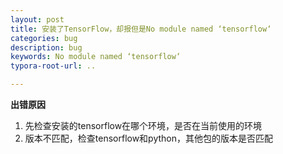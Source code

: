 ```yaml
---
layout: post
title: 安装了TensorFlow，却报但是No module named ‘tensorflow‘
categories: bug
description: bug
keywords: No module named ‘tensorflow‘
typora-root-url: ..

---
```


**出错原因**
1. 先检查安装的tensorflow在哪个环境，是否在当前使用的环境
2. 版本不匹配，检查tensorflow和python，其他包的版本是否匹配